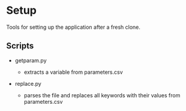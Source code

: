 # Setup

Tools for setting up the application after a fresh clone.

## Scripts

+ getparam.py
    + extracts a variable from parameters.csv 
    
+ replace.py
    + parses the file and replaces all keywords with their 
    values from parameters.csv
    
